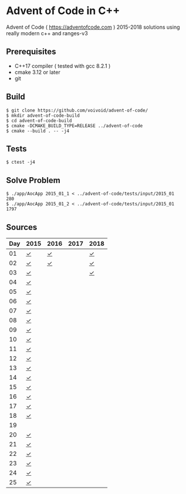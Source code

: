 # Advent of Code in C++

Advent of Code ( https://adventofcode.com ) 2015-2018 solutions using really modern c++ and ranges-v3

Prerequisites
-----

* C++17 compiler ( tested with gcc 8.2.1 )
* cmake 3.12 or later
* git

Build
-----

    $ git clone https://github.com/voivoid/advent-of-code/
    $ mkdir advent-of-code-build
    $ cd advent-of-code-build
    $ cmake -DCMAKE_BUILD_TYPE=RELEASE ../advent-of-code
    $ cmake --build . -- -j4

Tests
-----

    $ ctest -j4

Solve Problem
-----

    $ ./app/AocApp 2015_01_1 < ../advent-of-code/tests/input/2015_01
    280
    $ ./app/AocApp 2015_01_2 < ../advent-of-code/tests/input/2015_01
    1797

Sources
-----

Day | 2015 | 2016 | 2017 | 2018 |
--- | ---- | ---- | ---- | ---- |
01  | [✓](https://github.com/voivoid/advent-of-code/blob/master/problems/src/2015/problem_01.cpp)     | [✓](https://github.com/voivoid/advent-of-code/blob/master/problems/src/2016/problem_01.cpp)     |      | [✓](https://github.com/voivoid/advent-of-code/blob/master/problems/src/2018/problem_01.cpp)     |
02  | [✓](https://github.com/voivoid/advent-of-code/blob/master/problems/src/2015/problem_02.cpp)     | [✓](https://github.com/voivoid/advent-of-code/blob/master/problems/src/2016/problem_02.cpp)     |      | [✓](https://github.com/voivoid/advent-of-code/blob/master/problems/src/2018/problem_02.cpp)     |
03  | [✓](https://github.com/voivoid/advent-of-code/blob/master/problems/src/2015/problem_03.cpp)     |      |      | [✓](https://github.com/voivoid/advent-of-code/blob/master/problems/src/2018/problem_03.cpp)     |
04  | [✓](https://github.com/voivoid/advent-of-code/blob/master/problems/src/2015/problem_04.cpp)     |      |      |      |
05  | [✓](https://github.com/voivoid/advent-of-code/blob/master/problems/src/2015/problem_05.cpp)     |      |      |      |
06  | [✓](https://github.com/voivoid/advent-of-code/blob/master/problems/src/2015/problem_06.cpp)     |      |      |      |
07  | [✓](https://github.com/voivoid/advent-of-code/blob/master/problems/src/2015/problem_07.cpp)     |      |      |      |
08  | [✓](https://github.com/voivoid/advent-of-code/blob/master/problems/src/2015/problem_08.cpp)     |      |      |      |
09  | [✓](https://github.com/voivoid/advent-of-code/blob/master/problems/src/2015/problem_09.cpp)     |      |      |      |
10  | [✓](https://github.com/voivoid/advent-of-code/blob/master/problems/src/2015/problem_10.cpp)     |      |      |      |
11  | [✓](https://github.com/voivoid/advent-of-code/blob/master/problems/src/2015/problem_11.cpp)     |      |      |      |
12  | [✓](https://github.com/voivoid/advent-of-code/blob/master/problems/src/2015/problem_12.cpp)     |      |      |      |
13  | [✓](https://github.com/voivoid/advent-of-code/blob/master/problems/src/2015/problem_13.cpp)     |      |      |      |
14  | [✓](https://github.com/voivoid/advent-of-code/blob/master/problems/src/2015/problem_14.cpp)     |      |      |      |
15  | [✓](https://github.com/voivoid/advent-of-code/blob/master/problems/src/2015/problem_15.cpp)     |      |      |      |
16  | [✓](https://github.com/voivoid/advent-of-code/blob/master/problems/src/2015/problem_16.cpp)     |      |      |      |
17  | [✓](https://github.com/voivoid/advent-of-code/blob/master/problems/src/2015/problem_17.cpp)     |      |      |      |
18  | [✓](https://github.com/voivoid/advent-of-code/blob/master/problems/src/2015/problem_18.cpp)     |      |      |      |
19  |      |      |      |      |
20  | [✓](https://github.com/voivoid/advent-of-code/blob/master/problems/src/2015/problem_20.cpp)     |      |      |      |
21  | [✓](https://github.com/voivoid/advent-of-code/blob/master/problems/src/2015/problem_21.cpp)     |      |      |      |
22  | [✓](https://github.com/voivoid/advent-of-code/blob/master/problems/src/2015/problem_22.cpp)     |      |      |      |
23  | [✓](https://github.com/voivoid/advent-of-code/blob/master/problems/src/2015/problem_23.cpp)     |      |      |      |
24  | [✓](https://github.com/voivoid/advent-of-code/blob/master/problems/src/2015/problem_24.cpp)     |      |      |      |
25  | [✓](https://github.com/voivoid/advent-of-code/blob/master/problems/src/2015/problem_25.cpp)     |      |      |      |
